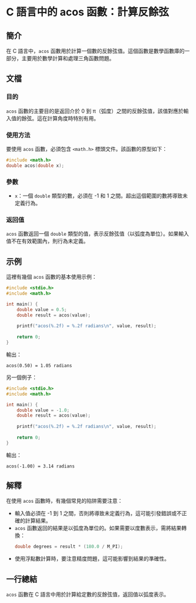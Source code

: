 <!--
Meta Description: # C 語言中的 acos 函數：計算反餘弦 ## 簡介 在 C 語言中，`acos` 函數用於計算一個數的反餘弦值。這個函數是數學函數庫的一部分，主要用於數學計算和處理三角函數問題。 ## 文檔 ### 目的 `acos` 函數的主要目的是返回介於 0 到 π（弧度）之間的反餘弦值，該值對應於輸入...
Meta Keywords: acos, double, value, include, result
-->

# C 語言中的 acos 函數：計算反餘弦

## 簡介
在 C 語言中，`acos` 函數用於計算一個數的反餘弦值。這個函數是數學函數庫的一部分，主要用於數學計算和處理三角函數問題。

## 文檔
### 目的
`acos` 函數的主要目的是返回介於 0 到 π（弧度）之間的反餘弦值，該值對應於輸入值的餘弦。這在計算角度時特別有用。

### 使用方法
要使用 `acos` 函數，必須包含 `<math.h>` 標頭文件。該函數的原型如下：

```c
#include <math.h>
double acos(double x);
```

### 參數
- `x`：一個 `double` 類型的數，必須在 -1 和 1 之間。超出這個範圍的數將導致未定義行為。

### 返回值
`acos` 函數返回一個 `double` 類型的值，表示反餘弦值（以弧度為單位）。如果輸入值不在有效範圍內，則行為未定義。

## 示例
這裡有幾個 `acos` 函數的基本使用示例：

```c
#include <stdio.h>
#include <math.h>

int main() {
    double value = 0.5;
    double result = acos(value);
    
    printf("acos(%.2f) = %.2f radians\n", value, result);
    
    return 0;
}
```

輸出：
```
acos(0.50) = 1.05 radians
```

另一個例子：

```c
#include <stdio.h>
#include <math.h>

int main() {
    double value = -1.0;
    double result = acos(value);
    
    printf("acos(%.2f) = %.2f radians\n", value, result);
    
    return 0;
}
```

輸出：
```
acos(-1.00) = 3.14 radians
```

## 解釋
在使用 `acos` 函數時，有幾個常見的陷阱需要注意：
- 輸入值必須在 -1 到 1 之間，否則將導致未定義行為，這可能引發錯誤或不正確的計算結果。
- `acos` 函數返回的結果是以弧度為單位的。如果需要以度數表示，需將結果轉換：
  ```c
  double degrees = result * (180.0 / M_PI);
  ```
- 使用浮點數計算時，要注意精度問題，這可能影響到結果的準確性。

## 一行總結
`acos` 函數在 C 語言中用於計算給定數的反餘弦值，返回值以弧度表示。